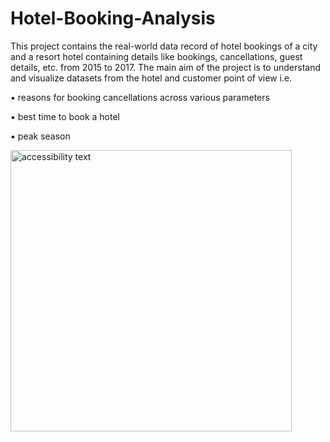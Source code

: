 # Hotel-Booking-Analysis
This project contains the real-world data record of hotel bookings of a city and a resort hotel containing details like bookings, cancellations, guest details, etc. from 2015 to 2017. The main aim of the project is to understand and visualize datasets from the hotel and customer point of view i.e.

▪ reasons for booking cancellations across various parameters

▪ best time to book a hotel

▪ peak season


  <p align="left">
  <img src="https://1drv.ms/f/s!Agxno_Actig2ilaVfIRHQu_0w9G8?e=rnJOxT" width="450" alt="accessibility text">
</p>



